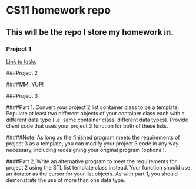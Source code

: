 # CS11 homework repo

## This will be the repo I store my homework in.

### Project 1

[Link to tasks](https://online.santarosa.edu/moodle/mod/assign/view.php?id=165264)

###Project 2

####MM, YUP!

###Project 3

####Part 1.
Convert your project 2 list container class to be a template. Populate
at least two different objects of your container class each with a different
data type (i.e. same container class, different data types). Provide client code
that uses your project 3 function for both of these lists.

#####Note:
As long as the finished program meets the requirements of project 3 as a
template, you can modify your project 3 code in any way necessary, including
redesigning your original program (optional).

####Part 2.
Write an alternative program to meet the requirements for project 2
using the STL list template class instead. Your function should use an iterator
as the cursor for your list objects. As with part 1, you should demonstrate the
use of more than one data type.